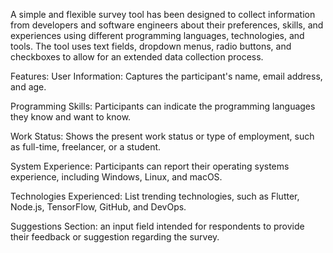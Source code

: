 
A simple and flexible survey tool has been designed to collect information from developers and software engineers about their preferences, skills, and experiences using different programming languages, technologies, and tools. The tool uses text fields, dropdown menus, radio buttons, and checkboxes to allow for an extended data collection process.

Features:
User Information: Captures the participant's name, email address, and age.

Programming Skills: Participants can indicate the programming languages they know and want to know.

Work Status: Shows the present work status or type of employment, such as full-time, freelancer, or a student.

System Experience: Participants can report their operating systems experience, including Windows, Linux, and macOS.

Technologies Experienced: List trending technologies, such as Flutter, Node.js, TensorFlow, GitHub, and DevOps.

Suggestions Section: an input field intended for respondents to provide their feedback or suggestion regarding the survey.

